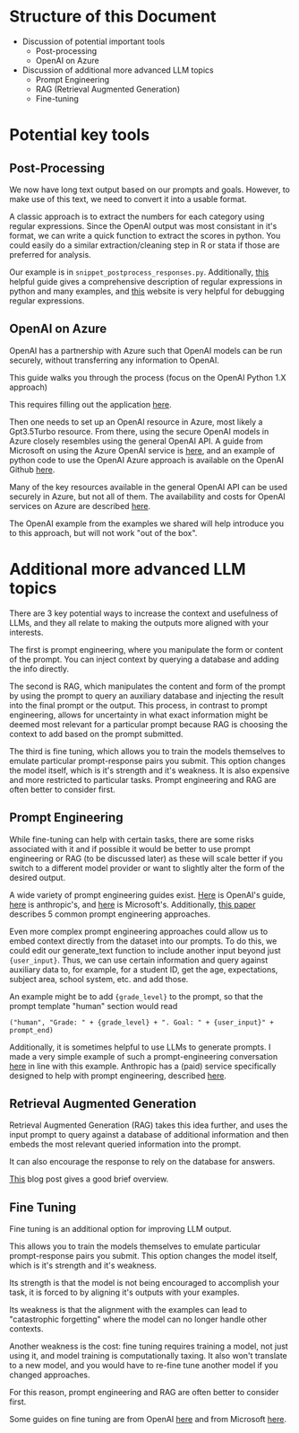 # Structure of this Document

- Discussion of potential important tools
    - Post-processing
    - OpenAI on Azure
- Discussion of additional more advanced LLM topics
    - Prompt Engineering
    - RAG (Retrieval Augmented Generation)
    - Fine-tuning

# Potential key tools
## Post-Processing

We now have long text output based on our prompts and goals. However, to make use of this text, we need to convert it into a usable format. 

A classic approach is to extract the numbers for each category using regular expressions. Since the OpenAI output was most consistant in it's format, we can write a quick function to extract the scores in python. You could easily do a similar extraction/cleaning step in R or stata if those are preferred for analysis. 

Our example is in `snippet_postprocess_responses.py`. Additionally, [this](https://learnbyexample.github.io/python-regex-cheatsheet/) helpful guide gives a comprehensive description of regular expressions in python and many examples, and [this](https://regex101.com/) website is very helpful for debugging regular expressions. 
## OpenAI on Azure

OpenAI has a partnership with Azure such that OpenAI models can be run securely, without transferring any information to OpenAI. 

This guide walks you through the process (focus on the OpenAI Python 1.X approach)

This requires filling out the application [here](https://customervoice.microsoft.com/Pages/ResponsePage.aspx?id=v4j5cvGGr0GRqy180BHbR7en2Ais5pxKtso_Pz4b1_xUNTZBNzRKNlVQSFhZMU9aV09EVzYxWFdORCQlQCN0PWcu). 

Then one needs to set up an OpenAI resource in Azure, most likely a Gpt3.5Turbo resource. From there, using the secure OpenAI models in Azure closely resembles using the general OpenAI API. A guide from Microsoft on using the Azure OpenAI service is [here](https://learn.microsoft.com/en-us/azure/ai-services/openai/chatgpt-quickstart?tabs=command-line%2Cpython-new&pivots=programming-language-python), and an example of python code to use the OpenAI Azure approach is available on the OpenAI Github [here](https://github.com/openai/openai-python?tab=readme-ov-file#microsoft-azure-openai).

Many of the key resources available in the general OpenAI API can be used securely in Azure, but not all of them. The availability and costs for OpenAI services on Azure are described [here](https://azure.microsoft.com/en-us/pricing/details/cognitive-services/openai-service/).   

The OpenAI example from the examples we shared will help introduce you to this approach, but will not work "out of the box". 

# Additional more advanced LLM topics
There are 3 key potential ways to increase the context and usefulness of LLMs, and they all relate to making the outputs more aligned with your interests. 

The first is prompt engineering, where you manipulate the form or content of the prompt. You can inject context by querying a database and adding the info directly. 

The second is RAG, which manipulates the content and form of the prompt by using the prompt to query an auxiliary database and injecting the result into the final prompt or the output. This process, in contrast to prompt engineering, allows for uncertainty in what exact information might be deemed most relevant for a particular prompt because RAG is choosing the context to add based on the prompt submitted. 

The third is fine tuning, which allows you to train the models themselves to emulate particular prompt-response pairs you submit. This option changes the model itself, which is it's strength and it's weakness. It is also expensive and more restricted to particular tasks. Prompt engineering and RAG are often better to consider first. 
## Prompt Engineering

While fine-tuning can help with certain tasks, there are some risks associated with it and if possible it would be better to use prompt engineering or RAG (to be discussed later) as these will scale better if you switch to a different model provider or want to slightly alter the form of the desired output. 

A wide variety of prompt engineering guides exist. [Here](https://platform.openai.com/docs/guides/prompt-engineering/six-strategies-for-getting-better-results) is OpenAI's guide, [here](https://docs.anthropic.com/en/docs/build-with-claude/prompt-engineering/overview#prompting-vs-finetuning) is anthropic's, and [here](https://learn.microsoft.com/en-us/azure/ai-services/openai/concepts/prompt-engineering) is Microsoft's. Additionally, [this paper](https://arxiv.org/html/2402.05201v1#S2) describes 5 common prompt engineering approaches. 

Even more complex prompt engineering approaches could allow us to embed context directly from the dataset into our prompts. To do this, we could edit our generate_text function to include another input beyond just `{user_input}`. Thus, we can use certain information and query against auxiliary data to, for example, for a student ID, get the age, expectations, subject area, school system, etc. and add those. 

An example might be to add `{grade_level}` to the prompt, so that the prompt template "human" section would read 

``` 
("human", "Grade: " + {grade_level} + ". Goal: " + {user_input}" + prompt_end)
``` 


Additionally, it is sometimes helpful to use LLMs to generate prompts. I made a very simple example of such a prompt-engineering conversation [here](https://chatgpt.com/share/9fb5f7d1-2b48-4ed0-8ad9-18b987f1fb43) in line with this example. Anthropic has a (paid) service specifically designed to help with prompt engineering, described [here](https://docs.anthropic.com/en/docs/build-with-claude/prompt-engineering/prompt-generator). 


## Retrieval Augmented Generation


Retrieval Augmented Generation (RAG) takes this idea further, and uses the input prompt to query against a database of additional information and then embeds the most relevant queried information into the prompt. 

It can also encourage the response to rely on the database for answers. 

[This](https://towardsdatascience.com/retrieval-augmented-generation-rag-from-theory-to-langchain-implementation-4e9bd5f6a4f2) blog post gives a good brief overview. 
## Fine Tuning

Fine tuning is an additional option for improving LLM output. 

This allows you to train the models themselves to emulate particular prompt-response pairs you submit. This option changes the model itself, which is it's strength and it's weakness. 

Its strength is that the model is not being encouraged to accomplish your task, it is forced to by aligning it's outputs with your examples. 

Its weakness is that the alignment with the examples can lead to "catastrophic forgetting" where the model can no longer handle other contexts.

Another weakness is the cost: fine tuning requires training a model, not just using it, and model training is computationally taxing. It also won't translate to a new model, and you would have to re-fine tune another model if you changed approaches. 

For this reason, prompt engineering and RAG are often better to consider first. 

Some guides on fine tuning are from OpenAI [here](https://platform.openai.com/docs/guides/fine-tuning/when-to-use-fine-tuning) and from Microsoft [here](https://learn.microsoft.com/en-us/azure/ai-services/openai/how-to/fine-tuning?tabs=turbo%2Cpython-new&pivots=programming-language-studio). 



